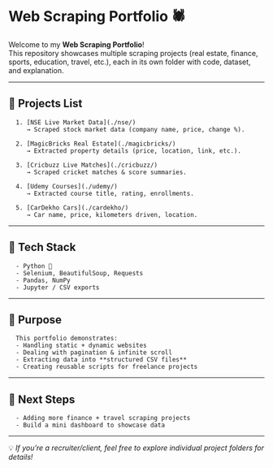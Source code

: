 # Web Scraping Portfolio 🕷️

Welcome to my **Web Scraping Portfolio**!  
This repository showcases multiple scraping projects (real estate, finance, sports, education, travel, etc.), each in its own folder with code, dataset, and explanation.

---

## 📌 Projects List
      
      1. [NSE Live Market Data](./nse/)  
         → Scraped stock market data (company name, price, change %).
      
      2. [MagicBricks Real Estate](./magicbricks/)  
         → Extracted property details (price, location, link, etc.).
      
      3. [Cricbuzz Live Matches](./cricbuzz/)  
         → Scraped cricket matches & score summaries.
      
      4. [Udemy Courses](./udemy/)  
         → Extracted course title, rating, enrollments.
      
      5. [CarDekho Cars](./cardekho/)  
         → Car name, price, kilometers driven, location.

---

## 🔧 Tech Stack
      - Python 🐍  
      - Selenium, BeautifulSoup, Requests  
      - Pandas, NumPy  
      - Jupyter / CSV exports  

---

## 🎯 Purpose
      This portfolio demonstrates:
      - Handling static + dynamic websites  
      - Dealing with pagination & infinite scroll  
      - Extracting data into **structured CSV files**  
      - Creating reusable scripts for freelance projects  

---

## 🚀 Next Steps
      - Adding more finance + travel scraping projects  
      - Build a mini dashboard to showcase data  

---

💡 *If you’re a recruiter/client, feel free to explore individual project folders for details!*
